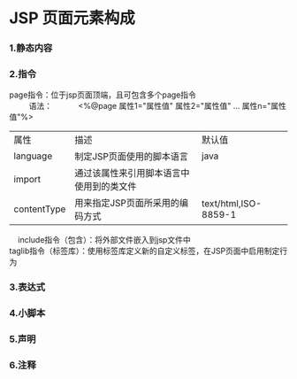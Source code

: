 # JSP 页面元素构成
<h3>1.静态内容</h3>
<h3>2.指令</h3>
      page指令：位于jsp页面顶端，且可包含多个page指令<br>
          语法：
            <%@page 属性1="属性值" 属性2="属性值" ... 属性n="属性值"%>
            <table>
            <tr><td>属性</td><td>描述</td><td>默认值</td></tr>
            <tr><td>language</td><td>制定JSP页面使用的脚本语言</td><td>java</td></tr>
            <tr><td>import</td><td>通过该属性来引用脚本语言中使用到的类文件</td><td></td></tr>
            <tr><td>contentType</td><td>用来指定JSP页面所采用的编码方式</td><td>text/html,ISO-8859-1</td>
            </tr>
            </table>
      include指令（包含）：将外部文件嵌入到jsp文件中<br>
      taglib指令（标签库）：使用标签库定义新的自定义标签，在JSP页面中启用制定行为
<h3>3.表达式</h3>
<h3>4.小脚本</h3>
<h3>5.声明</h3>
<h3>6.注释</h3>
